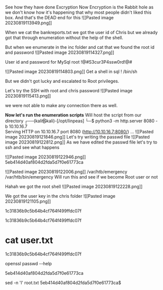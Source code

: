 See how they have done Excryption
Now Encryption is the Rabbit hole as we don't know how it's happening that why most people didn't liked this box. And that's the DEAD end for this
![[Pasted image 20230819113949.png]]


When we cat the bankreports.txt we got the user id of  Chris but we already got that through enumeration without the help of the shell.

But when we enumerate in the inc folder and cat that we found the root id and password
![[Pasted image 20230819114327.png]]

User id and password for MySql
root 
!@#S3cur3P4ssw0rd!@#

![[Pasted image 20230819114803.png]]
Get a shell in sql
\! /bin/sh

But we didn't got lucky and escalated to Root privileges.

Let's try the SSH with root and chris password
![[Pasted image 20230819115413.png]]

we were not able to make any connection there as well.

**Now let's run the enumeration scripts**
Will host the script from our directory 
┌──(kali㉿kali)-[/opt/linpeas]
└─$ python3 -m http.server 8080 -b 10.10.16.7    
Serving HTTP on 10.10.16.7 port 8080 (http://10.10.16.7:8080/) ...
![[Pasted image 20230819121846.png]]
Let's try writing the passwd file
![[Pasted image 20230819122812.png]]
As we have edited the passwd file let's try to ssh and see what happens

![[Pasted image 20230819122946.png]]
5eb414d40af804d2fda5d7f0e61773ca


![[Pasted image 20230819122006.png]]
/var/htb/emergency
/var/htb/bin/emergency
Will run this and see if we become Root user or not

Hahah we got the root shell 
![[Pasted image 20230819122228.png]]


We got the user key in the chris folder
![[Pasted image 20230819121105.png]]

1c31836b9c5b64b4cf764f499ffdc07f 


1c31836b9c5b64b4cf764f499ffdc07f
# cat user.txt
1c31836b9c5b64b4cf764f499ffdc07f

openssl passwd --help

5eb414d40af804d2fda5d7f0e61773ca

sed -n 'l' root.txt
5eb414d40af804d2fda5d7f0e61773ca$
